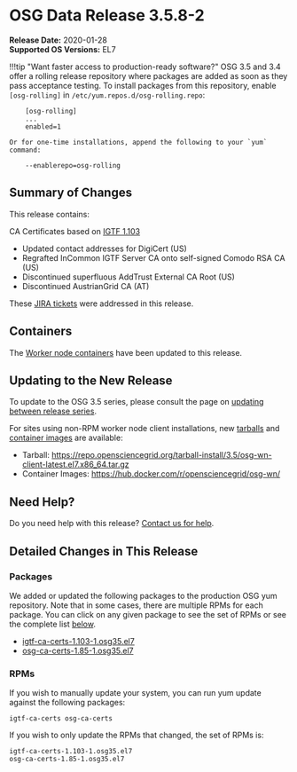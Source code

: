 OSG Data Release 3.5.8-2
========================

**Release Date:** 2020-01-28    
**Supported OS Versions:** EL7

!!!tip "Want faster access to production-ready software?"
    OSG 3.5 and 3.4 offer a rolling release repository where packages are added as soon as they pass acceptance testing.
    To install packages from this repository, enable `[osg-rolling]` in `/etc/yum.repos.d/osg-rolling.repo`:

        [osg-rolling]
        ...
        enabled=1

    Or for one-time installations, append the following to your `yum` command:

        --enablerepo=osg-rolling

Summary of Changes
------------------

This release contains:

CA Certificates based on [IGTF 1.103](http://dist.eugridpma.info/distribution/igtf/current/CHANGES)

-   Updated contact addresses for DigiCert (US)
-   Regrafted InCommon IGTF Server CA onto self-signed Comodo RSA CA (US)
-   Discontinued superfluous AddTrust External CA Root (US)
-   Discontinued AustrianGrid CA (AT)

These
[JIRA tickets](https://jira.opensciencegrid.org/issues/?jql=project%20%3D%20SOFTWARE%20AND%20fixVersion%20%3D%203.5.8-2%20ORDER%20BY%20priority%20DESC%2C%20key%20DESC)
were addressed in this release.

Containers
----------

The [Worker node containers](/worker-node/using-wn-containers/) have been updated to this release.

Updating to the New Release
---------------------------

To update to the OSG 3.5 series, please consult the page on
[updating between release series](/release/release_series#updating-to-osg-35).

For sites using non-RPM worker node client installations, new [tarballs](/worker-node/install-wn-tarball) and
[container images](/worker-node/using-wn-containers) are available:

- Tarball: <https://repo.opensciencegrid.org/tarball-install/3.5/osg-wn-client-latest.el7.x86_64.tar.gz>
- Container Images: <https://hub.docker.com/r/opensciencegrid/osg-wn/>

Need Help?
----------

Do you need help with this release? [Contact us for help](/common/help).

Detailed Changes in This Release
--------------------------------

### Packages

We added or updated the following packages to the production OSG yum repository.
Note that in some cases, there are multiple RPMs for each package.
You can click on any given package to see the set of RPMs or see the complete list [below](#rpms).

-   [igtf-ca-certs-1.103-1.osg35.el7](https://koji.chtc.wisc.edu/koji/search?match=glob&type=build&terms=igtf-ca-certs-1.103-1.osg35.el7)
-   [osg-ca-certs-1.85-1.osg35.el7](https://koji.chtc.wisc.edu/koji/search?match=glob&type=build&terms=osg-ca-certs-1.85-1.osg35.el7)

### RPMs

If you wish to manually update your system, you can run yum update against the following packages:

    igtf-ca-certs osg-ca-certs

If you wish to only update the RPMs that changed, the set of RPMs is:

``` file
igtf-ca-certs-1.103-1.osg35.el7
osg-ca-certs-1.85-1.osg35.el7
```
